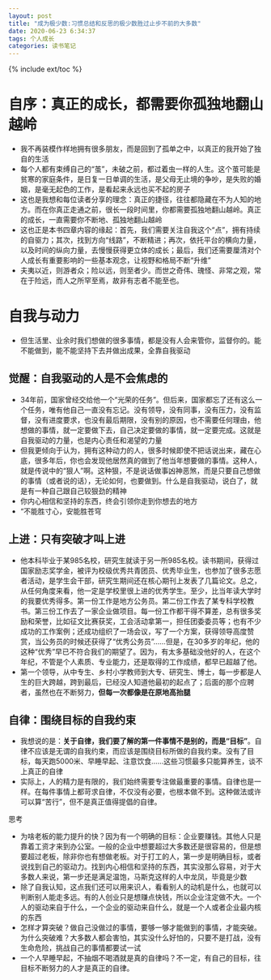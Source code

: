 ```yaml
---
layout: post
title: "成为极少数:习惯总结和反思的极少数胜过止步不前的大多数"
date: 2020-06-23 6:34:37
tags: 个人成长
categories: 读书笔记
---
```


{% include ext/toc %}


# 自序：真正的成长，都需要你孤独地翻山越岭

+ 我不再装模作样地拥有很多朋友，而是回到了孤单之中，以真正的我开始了独自的生活
+ 每个人都有束缚自己的“茧”，未破之前，都过着虫一样的人生。这个茧可能是贫寒的家庭条件，是日复一日单调的生活，是父母无止境的争吵，是失败的婚姻，是毫无起色的工作，是看起来永远也买不起的房子
+ 这也是我想和每位读者分享的理念：真正的捷径，往往都隐藏在不为人知的地方。而在你真正走通之前，很长一段时间里，你都需要孤独地翻山越岭。真正的成长，一直需要你不断地、孤独地翻山越岭
+ 这也正是本书四章内容的缘起：首先，我们需要关注自我这个“点”，拥有持续的自驱力；其次，找到方向“线路”，不断精进；再次，依托平台的横向力量，以及时间的纵向力量，去慢慢获得更立体的成长；最后，我们还需要厘清对个人成长有重要影响的一些基本观念，让视野和格局不断“升维”
+ 夫夷以近，则游者众；险以远，则至者少。而世之奇伟、瑰怪、非常之观，常在于险远，而人之所罕至焉，故非有志者不能至也。

# 自我与动力

+ 但生活里、业余时我们想做的很多事情，都是没有人会来管你，监督你的。能不能做到，能不能坚持下去并做出成果，全靠自我驱动

## 觉醒：自我驱动的人是不会焦虑的

+ 34年前，国家曾经交给他一个“光荣的任务”。但后来，国家都忘了还有这么一个任务，唯有他自己一直没有忘记。没有领导，没有同事，没有压力，没有监督，没有进度要求，也没有最后期限，没有别的原因，也不需要任何理由，他想做的事情，就一定要做下去，自己决定要做的事情，就一定要完成。这就是自我驱动的力量，也是内心责任和渴望的力量
+ 但我更倾向于认为，拥有这种动力的人，很多时候即使不把话说出来，藏在心底，很多年后，你也会发现他居然真的做到了他当年想要做的事情。这种人，就是传说中的“狠人”啊。这种狠，不是说话做事凶神恶煞，而是只要自己想做的事情（或者说的话），无论如何，也要做到。什么是自我驱动，说白了，就是有一种自己跟自己较狠劲的精神
+ 你内心相信和坚持的东西，终会引领你走到你想去的地方
+ “不能胜寸心，安能胜苍穹

## 上进：只有突破才叫上进

+ 他本科毕业于某985名校，研究生就读于另一所985名校。读书期间，获得过国家励志奖学金，被评为校级优秀共青团员、优秀毕业生，也参加了很多志愿者活动，是学生会干部，研究生期间还在核心期刊上发表了几篇论文。总之，从任何角度来看，他一定是学校里很上进的优秀学生。至少，比当年读大学时的我要优秀得多。第一份工作是地方公务员。第二份工作去了某专科学校教书。第三份工作去了一家企业做项目。每一份工作都干得不算差，总有很多奖励和荣誉，比如征文比赛获奖，工会活动拿第一，担任团委委员等；也有不少成功的工作案例；还成功组织了一场会议，写了一个方案，获得领导高度赞赏，当公务员的时候还获得了“优秀公务员”……但是，在30多岁的年纪，他的这种“优秀”早已不符合我们的期望了。因为，有太多基础没他好的人，在这个年纪，不管是个人素质、专业能力，还是取得的工作成绩，都早已超越了他。
+ 第一个领导，从中专生、乡村小学教师到大专、研究生、博士，每一步都是人生的巨大跨越，跨到最后，已经没人知道他最初的起点了；后面的那个应聘者，虽然也在不断努力，**但每一次都像是在原地高抬腿**


## 自律：围绕目标的自我约束

+ 我想说的是：**关于自律，我们要了解的第一件事情不是别的，而是“目标”**。自律不应该是无谓的自我约束，而应该是围绕目标所做的自我约束。没有了目标，每天跑5000米、早睡早起、注意饮食……这些习惯最多只能算养生，谈不上真正的自律
+ 实际上，人的精力是有限的，我们始终需要专注做最重要的事情。自律也是一样。在每件事情上都苛求自律，不仅没有必要，也根本做不到。这种做法或许可以算“苦行”，但不是真正值得提倡的自律。



思考
+ 为啥老板的能力提升的快？因为有一个明确的目标：企业要赚钱。其他人只是靠着工资才来到办公室。一般的企业中想要超过大多数还是很容易的，但是想要超过老板，除非你也有想做老板。对于打工的人，第一步是明确目标，或者说找到自己的驱动力。找到内心相信和坚持的东西，其实没那么容易，对于大多数人来说，第一步还是满足温饱，马斯克这样的人中龙凤，毕竟是少数
+ 除了自我认知，这点我们还可以用来识人，看看别人的动机是什么，也就可以判断别人能走多远。有的人创业只是想赚点快钱，所以企业注定做不大。一个人的驱动来自于什么，一个企业的驱动来自什么，就是一个人或者企业最内核的东西
+ 怎样才算突破？做自己没做过的事情，要够一够才能做到的事情，才能突破。为什么突破难？大多数人都会害怕，其实没什么好怕的，只要不是打战，没有生命危险，挑战自己的事情都要试一试
+ 一个人早睡早起，不抽烟不喝酒就是真的自律吗？不一定，有自己的目标，往目标不断努力的人才是真正的自律。




